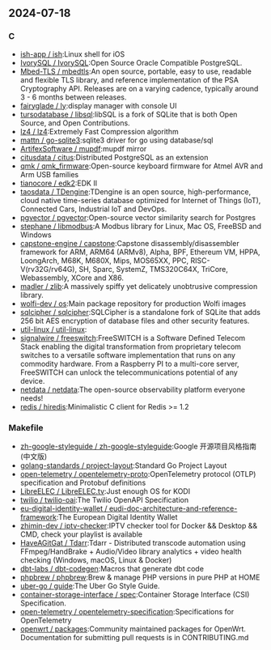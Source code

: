 ## 2024-07-18

### C

* [ish-app / ish](https://github.com/ish-app/ish):Linux shell for iOS
* [IvorySQL / IvorySQL](https://github.com/IvorySQL/IvorySQL):Open Source Oracle Compatible PostgreSQL.
* [Mbed-TLS / mbedtls](https://github.com/Mbed-TLS/mbedtls):An open source, portable, easy to use, readable and flexible TLS library, and reference implementation of the PSA Cryptography API. Releases are on a varying cadence, typically around 3 - 6 months between releases.
* [fairyglade / ly](https://github.com/fairyglade/ly):display manager with console UI
* [tursodatabase / libsql](https://github.com/tursodatabase/libsql):libSQL is a fork of SQLite that is both Open Source, and Open Contributions.
* [lz4 / lz4](https://github.com/lz4/lz4):Extremely Fast Compression algorithm
* [mattn / go-sqlite3](https://github.com/mattn/go-sqlite3):sqlite3 driver for go using database/sql
* [ArtifexSoftware / mupdf](https://github.com/ArtifexSoftware/mupdf):mupdf mirror
* [citusdata / citus](https://github.com/citusdata/citus):Distributed PostgreSQL as an extension
* [qmk / qmk_firmware](https://github.com/qmk/qmk_firmware):Open-source keyboard firmware for Atmel AVR and Arm USB families
* [tianocore / edk2](https://github.com/tianocore/edk2):EDK II
* [taosdata / TDengine](https://github.com/taosdata/TDengine):TDengine is an open source, high-performance, cloud native time-series database optimized for Internet of Things (IoT), Connected Cars, Industrial IoT and DevOps.
* [pgvector / pgvector](https://github.com/pgvector/pgvector):Open-source vector similarity search for Postgres
* [stephane / libmodbus](https://github.com/stephane/libmodbus):A Modbus library for Linux, Mac OS, FreeBSD and Windows
* [capstone-engine / capstone](https://github.com/capstone-engine/capstone):Capstone disassembly/disassembler framework for ARM, ARM64 (ARMv8), Alpha, BPF, Ethereum VM, HPPA, LoongArch, M68K, M680X, Mips, MOS65XX, PPC, RISC-V(rv32G/rv64G), SH, Sparc, SystemZ, TMS320C64X, TriCore, Webassembly, XCore and X86.
* [madler / zlib](https://github.com/madler/zlib):A massively spiffy yet delicately unobtrusive compression library.
* [wolfi-dev / os](https://github.com/wolfi-dev/os):Main package repository for production Wolfi images
* [sqlcipher / sqlcipher](https://github.com/sqlcipher/sqlcipher):SQLCipher is a standalone fork of SQLite that adds 256 bit AES encryption of database files and other security features.
* [util-linux / util-linux](https://github.com/util-linux/util-linux):
* [signalwire / freeswitch](https://github.com/signalwire/freeswitch):FreeSWITCH is a Software Defined Telecom Stack enabling the digital transformation from proprietary telecom switches to a versatile software implementation that runs on any commodity hardware. From a Raspberry PI to a multi-core server, FreeSWITCH can unlock the telecommunications potential of any device.
* [netdata / netdata](https://github.com/netdata/netdata):The open-source observability platform everyone needs!
* [redis / hiredis](https://github.com/redis/hiredis):Minimalistic C client for Redis >= 1.2

### Makefile

* [zh-google-styleguide / zh-google-styleguide](https://github.com/zh-google-styleguide/zh-google-styleguide):Google 开源项目风格指南 (中文版)
* [golang-standards / project-layout](https://github.com/golang-standards/project-layout):Standard Go Project Layout
* [open-telemetry / opentelemetry-proto](https://github.com/open-telemetry/opentelemetry-proto):OpenTelemetry protocol (OTLP) specification and Protobuf definitions
* [LibreELEC / LibreELEC.tv](https://github.com/LibreELEC/LibreELEC.tv):Just enough OS for KODI
* [twilio / twilio-oai](https://github.com/twilio/twilio-oai):The Twilio OpenAPI Specification
* [eu-digital-identity-wallet / eudi-doc-architecture-and-reference-framework](https://github.com/eu-digital-identity-wallet/eudi-doc-architecture-and-reference-framework):The European Digital Identity Wallet
* [zhimin-dev / iptv-checker](https://github.com/zhimin-dev/iptv-checker):IPTV checker tool for Docker && Desktop && CMD, check your playlist is available
* [HaveAGitGat / Tdarr](https://github.com/HaveAGitGat/Tdarr):Tdarr - Distributed transcode automation using FFmpeg/HandBrake + Audio/Video library analytics + video health checking (Windows, macOS, Linux & Docker)
* [dbt-labs / dbt-codegen](https://github.com/dbt-labs/dbt-codegen):Macros that generate dbt code
* [phpbrew / phpbrew](https://github.com/phpbrew/phpbrew):Brew & manage PHP versions in pure PHP at HOME
* [uber-go / guide](https://github.com/uber-go/guide):The Uber Go Style Guide.
* [container-storage-interface / spec](https://github.com/container-storage-interface/spec):Container Storage Interface (CSI) Specification.
* [open-telemetry / opentelemetry-specification](https://github.com/open-telemetry/opentelemetry-specification):Specifications for OpenTelemetry
* [openwrt / packages](https://github.com/openwrt/packages):Community maintained packages for OpenWrt. Documentation for submitting pull requests is in CONTRIBUTING.md
